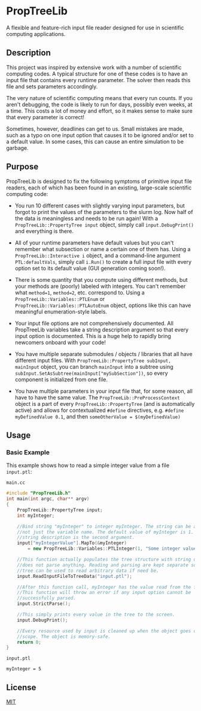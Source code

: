 # PropTreeLib
A flexible and feature-rich input file reader designed for use in scientific computing applications.

## Description
This project was inspired by extensive work with a number of scientific computing codes.
A typical structure for one of these codes is to have an input file that contains every runtime parameter.
The solver then reads this file and sets parameters accordingly.

The very nature of scientific computing means that every run counts. If you aren't debugging, the code is likely to run for
days, possibly even weeks, at a time. This costs a lot of money and effort, so it makes sense to make sure that every parameter is correct!

Sometimes, however, deadlines can get to us. Small mistakes are made, such as a typo on one input option that causes it to be ignored and/or
set to a default value. In some cases, this can cause an entire simulation to be garbage.

## Purpose
PropTreeLib is designed to fix the following symptoms of primitive input file readers, each of which has been found in an existing, large-scale scientific computing code:

* You run 10 different cases with slightly varying input parameters, but forgot to print the values of the parameters to the slurm log. Now half of the data is meaningless
and needs to be run again! With a `PropTreeLib::PropertyTree input` object, simply call `input.DebugPrint()` and everything is there.

* All of your runtime parameters have default values but you can't remember what subsection or name a certain one of them has.
Using a `PropTreeLib::Interactive i` object, and a command-line argument `PTL:defaultVals`, simply call `i.Run()` to create a
full input file with every option set to its default value (GUI generation coming soon!).

* There is some quantity that you compute using different methods, but your methods are (poorly) labeled with integers.
You can't remember what `method=1`, `method=2`, etc. correspond to. Using a `PropTreeLib::Variables::PTLEnum` or `PropTreeLib::Variables::PTLAutoEnum`
object, options like this can have meaningful enumeration-style labels.

* Your input file options are not comprehensively documented. All PropTreeLib variables take a string description argument so that
every input option is documented. This is a huge help to rapidly bring newcomers onboard with your code!

* You have multiple separate submodules / objects / libraries that all have different input files. With `PropTreeLib::PropertyTree subInput, mainInput`
object, you can branch `mainInput` into a subtree using `subInput.SetAsSubtree(mainInput["mySubSection"])`, so every component is initialized from one file.

* You have multiple parameters in your input file that, for some reason, all have to have the same value. The `PropTreeLib::PreProcessContext` object is a part of every
`PropTreeLib::PropertyTree` (and is automatically active) and allows for contextualized `#define` directives, e.g. `#define myDefinedValue 0.1`, and then
`someOtherValue = $(myDefinedValue)`

## Usage

### Basic Example
This example shows how to read a simple integer value from a file `input.ptl`:

`main.cc`

```c++
#include "PropTreeLib.h"
int main(int argc, char** argv)
{
    PropTreeLib::PropertyTree input;
    int myInteger;

    //Bind string "myInteger" to integer myInteger. The string can be any string,
    //not just the variable name. The default value of myInteger is 1. Note the
    //string description is the second argument.
    input["myIntegerValue"].MapTo(&myInteger)
        = new PropTreeLib::Variables::PTLInteger(1, "Some integer value");

    //This function actually populates the tree structure with string data but
    //does not parse anything. Reading and parsing are kept separate so that the
    //tree can be used to read arbitrary data if need be.
    input.ReadInputFileToTreeData("input.ptl");

    //After this function call, myInteger has the value read from the file (5).
    //This function will throw an error if any input option cannot be
    //successfully parsed.
    input.StrictParse();

    //This simply prints every value in the tree to the screen.
    input.DebugPrint();

    //Every resource used by input is cleaned up when the object goes out of
    //scope. The object is memory-safe.
    return 0;
}
```

`input.ptl`
```
myInteger = 5
```




## License
[MIT](https://choosealicense.com/licenses/mit/)
